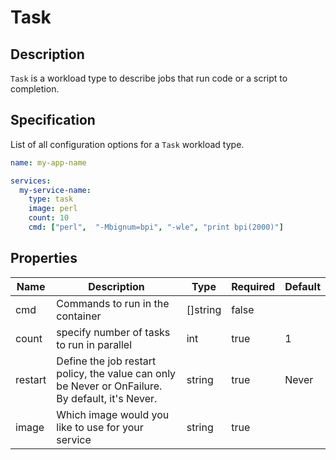# Task

## Description

`Task` is a workload type to describe jobs that run code or a script to completion.

## Specification

List of all configuration options for a `Task` workload type.

```yaml
name: my-app-name

services:
  my-service-name:
    type: task
    image: perl
    count: 10
    cmd: ["perl",  "-Mbignum=bpi", "-wle", "print bpi(2000)"]
```

## Properties

Name | Description | Type | Required | Default 
------------ | ------------- | ------------- | ------------- | ------------- 
 cmd | Commands to run in the container | []string | false |  
 count | specify number of tasks to run in parallel | int | true | 1 
 restart | Define the job restart policy, the value can only be Never or OnFailure. By default, it's Never. | string | true | Never 
 image | Which image would you like to use for your service | string | true |  
